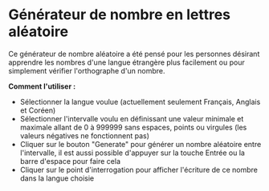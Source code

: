 # Générateur de nombre en lettres aléatoire

Ce générateur de nombre aléatoire a été pensé pour les personnes désirant apprendre les nombres d'une langue étrangère plus facilement ou pour simplement vérifier l'orthographe d'un nombre.

<b>Comment l'utiliser :</b>

- Sélectionner la langue voulue (actuellement seulement Français, Anglais et Coréen)
- Sélectionner l'intervalle voulu en définissant une valeur minimale et maximale allant de 0 à 999999 sans espaces, points ou virgules (les valeurs négatives ne fonctionnent pas)
- Cliquer sur le bouton "Generate" pour générer un nombre aléatoire entre l'intervalle, il est aussi possible d'appuyer sur la touche Entrée ou la barre d'espace pour faire cela
- Cliquer sur le point d'interrogation pour afficher l'écriture de ce nombre dans la langue choisie

